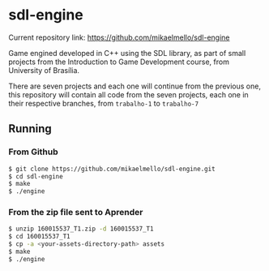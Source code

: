 # sdl-engine

Current repository link: https://github.com/mikaelmello/sdl-engine

Game engined developed in C++ using the SDL library, as part of small projects from the Introduction to Game Development course, from University of Brasília.

There are seven projects and each one will continue from the previous one, this repository will contain all code from the seven projects, each one in their respective branches, from `trabalho-1` to `trabalho-7`

## Running

### From Github

```bash
$ git clone https://github.com/mikaelmello/sdl-engine.git
$ cd sdl-engine
$ make
$ ./engine
```

### From the zip file sent to Aprender

```bash
$ unzip 160015537_T1.zip -d 160015537_T1
$ cd 160015537_T1
$ cp -a <your-assets-directory-path> assets
$ make
$ ./engine
```
